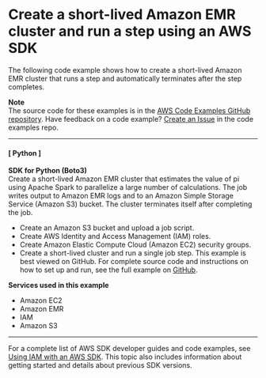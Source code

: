 # Create a short\-lived Amazon EMR cluster and run a step using an AWS SDK<a name="example_cross_ShortLivedEmrCluster_section"></a>

The following code example shows how to create a short\-lived Amazon EMR cluster that runs a step and automatically terminates after the step completes\.

**Note**  
The source code for these examples is in the [AWS Code Examples GitHub repository](https://github.com/awsdocs/aws-doc-sdk-examples)\. Have feedback on a code example? [Create an Issue](https://github.com/awsdocs/aws-doc-sdk-examples/issues/new/choose) in the code examples repo\. 

------
#### [ Python ]

**SDK for Python \(Boto3\)**  
 Create a short\-lived Amazon EMR cluster that estimates the value of pi using Apache Spark to parallelize a large number of calculations\. The job writes output to Amazon EMR logs and to an Amazon Simple Storage Service \(Amazon S3\) bucket\. The cluster terminates itself after completing the job\.   
+ Create an Amazon S3 bucket and upload a job script\.
+ Create AWS Identity and Access Management \(IAM\) roles\.
+ Create Amazon Elastic Compute Cloud \(Amazon EC2\) security groups\.
+ Create a short\-lived cluster and run a single job step\.
 This example is best viewed on GitHub\. For complete source code and instructions on how to set up and run, see the full example on [GitHub](https://github.com/awsdocs/aws-doc-sdk-examples/tree/main/python/example_code/emr)\.   

**Services used in this example**
+ Amazon EC2
+ Amazon EMR
+ IAM
+ Amazon S3

------

For a complete list of AWS SDK developer guides and code examples, see [Using IAM with an AWS SDK](sdk-general-information-section.md)\. This topic also includes information about getting started and details about previous SDK versions\.